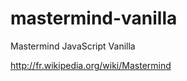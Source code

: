 mastermind-vanilla
==================

Mastermind JavaScript Vanilla

http://fr.wikipedia.org/wiki/Mastermind